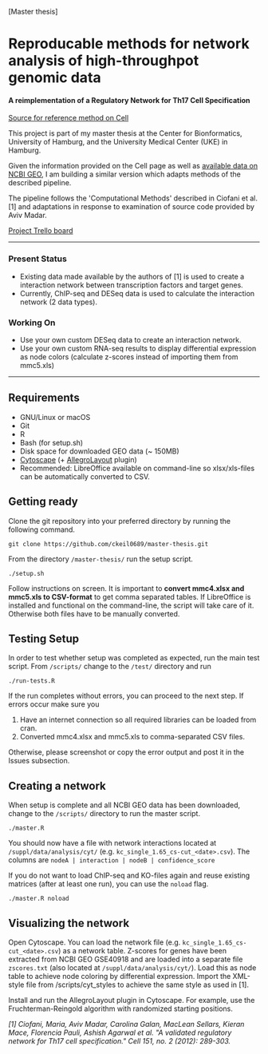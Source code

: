 [Master thesis] 
# Reproducable methods for network analysis of high-throughpot genomic data
#### A reimplementation of a Regulatory Network for Th17 Cell Specification
[Source for reference method on Cell](http://www.cell.com/cell/abstract/S0092-8674(12)01123-3)

This project is part of my master thesis at the Center for Bionformatics, University of Hamburg, and the University Medical Center (UKE) in Hamburg.

Given the information provided on the Cell page as well as [available data on NCBI GEO](https://www.ncbi.nlm.nih.gov/geo/query/acc.cgi?acc=GSE40918), I am building a similar version which adapts methods of the described pipeline.

The pipeline follows the 'Computational Methods' described in Ciofani et al. [1] and adaptations in response to examination of source code provided by Aviv Madar. 

[Project Trello board](https://trello.com/b/E6WcAF7I/th17-regulatory-networks)

---
### Present Status
- Existing data made available by the authors of [1] is used to create a interaction network between transcription factors and target genes.
- Currently, ChIP-seq and DESeq data is used to calculate the interaction network (2 data types).

### Working On
- Use your own custom DESeq data to create an interaction network.
- Use your own custom RNA-seq results to display differential expression as node colors (calculate z-scores instead of importing them from mmc5.xls)

---
## Requirements
- GNU/Linux or macOS
- Git
- R
- Bash (for setup.sh)
- Disk space for downloaded GEO data (~ 150MB)
- [Cytoscape](https://www.cytoscape.org) (+ [AllegroLayout](http://allegroviva.com/allegrolayout2/) plugin)
- Recommended: LibreOffice available on command-line so xlsx/xls-files can be automatically converted to CSV.

## Getting ready
Clone the git repository into your preferred directory by running the following command.

`git clone https://github.com/ckeil0689/master-thesis.git`

From the directory `/master-thesis/` run the setup script.

`./setup.sh`

Follow instructions on screen. It is important to **convert mmc4.xlsx and mmc5.xls to CSV-format** to get comma separated tables. If LibreOffice is installed and functional on the command-line, the script will take care of it. Otherwise both files have to be manually converted.

## Testing Setup
In order to test whether setup was completed as expected, run the main test script. From `/scripts/` change to the `/test/` directory and run 

`./run-tests.R`

If the run completes without errors, you can proceed to the next step. If errors occur make sure you

1) Have an internet connection so all required libraries can be loaded from cran. 
2) Converted mmc4.xlsx and mmc5.xls to comma-separated CSV files.

Otherwise, please screenshot or copy the error output and post it in the Issues subsection.

## Creating a network
When setup is complete and all NCBI GEO data has been downloaded, change to the `/scripts/` directory to run the master script.

`./master.R`

You should now have a file with network interactions located at `/suppl/data/analysis/cyt/` (e.g. `kc_single_1.65_cs-cut_<date>.csv`). The columns are `nodeA | interaction | nodeB | confidence_score`

If you do not want to load ChIP-seq and KO-files again and reuse existing matrices (after at least one run), you can use the `noload` flag.

`./master.R noload`

## Visualizing the network
Open Cytoscape. You can load the network file (e.g. `kc_single_1.65_cs-cut_<date>.csv`) as a network table. Z-scores for genes have been extracted from NCBI GEO GSE40918 and are loaded into a separate file `zscores.txt` (also located at `/suppl/data/analysis/cyt/`). Load this as node table to achieve node coloring by differential expression. Import the XML-style file from /scripts/cyt_styles to achieve the same style as used in [1]. 

Install and run the AllegroLayout plugin in Cytoscape. For example, use the Fruchterman-Reingold algorithm with randomized starting positions.


*[1] Ciofani, Maria, Aviv Madar, Carolina Galan, MacLean Sellars, Kieran Mace, Florencia Pauli, Ashish Agarwal et al. "A validated regulatory network for Th17 cell specification." Cell 151, no. 2 (2012): 289-303.*
